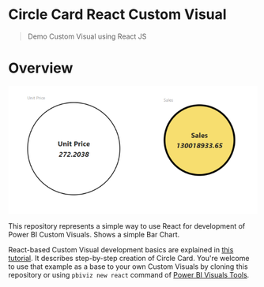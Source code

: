 # Circle Card React Custom Visual

> Demo Custom Visual using React JS

# Overview

![React Bar Chart](./assets/screenshot.png)

This repository represents a simple way to use React for development of Power BI Custom Visuals. Shows a simple Bar Chart.

React-based Custom Visual development basics are explained in [this tutorial](https://microsoft.github.io/PowerBI-visuals/tutorials/building-react-based-custom-visual/getting-started/). It describes step-by-step creation of Circle Card. You're welcome to use that example as a base to your own Custom Visuals by cloning this repository or using `pbiviz new react` command of [Power BI Visuals Tools](https://github.com/Microsoft/PowerBI-visuals-tools).
